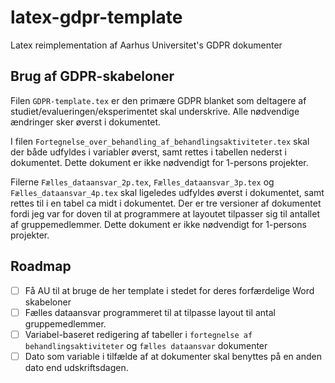 # latex-gdpr-template
Latex reimplementation af Aarhus Universitet's GDPR dokumenter

## Brug af GDPR-skabeloner

Filen `GDPR-template.tex` er den primære GDPR blanket som deltagere af studiet/evalueringen/eksperimentet skal underskrive. Alle nødvendige ændringer sker øverst i dokumentet.

I filen `Fortegnelse_over_behandling_af_behandlingsaktiviteter.tex` skal der både udfyldes i variabler øverst, samt rettes i tabellen nederst i dokumentet.
Dette dokument er ikke nødvendigt for 1-persons projekter. 

Filerne `Fælles_dataansvar_2p.tex`, `Fælles_dataansvar_3p.tex` og `Fælles_dataansvar_4p.tex` skal ligeledes udfyldes øverst i dokumentet, samt rettes til i en tabel ca midt i dokumentet. Der er tre versioner af dokumentet fordi jeg var for doven til at programmere at layoutet tilpasser sig til antallet af gruppemedlemmer. Dette dokument er ikke nødvendigt for 1-persons projekter. 

## Roadmap
- [ ] Få AU til at bruge de her template i stedet for deres forfærdelige Word skabeloner
- [ ] Fælles dataansvar programmeret til at tilpasse layout til antal gruppemedlemmer. 
- [ ] Variabel-baseret redigering af tabeller i `fortegnelse af behandlingsaktiviteter` og `fælles dataansvar` dokumenter
- [ ] Dato som variable i tilfælde af at dokumenter skal benyttes på en anden dato end udskriftsdagen.
